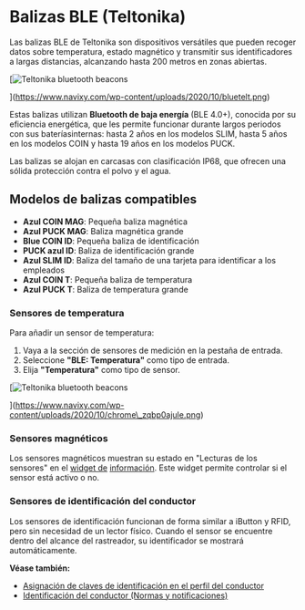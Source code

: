 # Balizas BLE (Teltonika)

Las balizas BLE de Teltonika son dispositivos versátiles que pueden recoger datos sobre temperatura, estado magnético y transmitir sus identificadores a largas distancias, alcanzando hasta 200 metros en zonas abiertas.

\[![Teltonika bluetooth beacons](https://www.navixy.com/wp-content/uploads/2020/10/bluetelt.png)

]\(https://www.navixy.com/wp-content/uploads/2020/10/bluetelt.png)

Estas balizas utilizan **Bluetooth de baja energía** (BLE 4.0+), conocida por su eficiencia energética, que les permite funcionar durante largos periodos con sus bateríasinternas: hasta 2 años en los modelos SLIM, hasta 5 años en los modelos COIN y hasta 19 años en los modelos PUCK.

Las balizas se alojan en carcasas con clasificación IP68, que ofrecen una sólida protección contra el polvo y el agua.

## Modelos de balizas compatibles

* **Azul COIN MAG**: Pequeña baliza magnética
* **Azul PUCK MAG**: Baliza magnética grande
* **Blue COIN ID**: Pequeña baliza de identificación
* **PUCK azul ID**: Baliza de identificación grande
* **Azul SLIM ID**: Baliza del tamaño de una tarjeta para identificar a los empleados
* **Azul COIN T**: Pequeña baliza de temperatura
* **Azul PUCK T**: Baliza de temperatura grande

### Sensores de temperatura

Para añadir un sensor de temperatura:

1. Vaya a la sección de sensores de medición en la pestaña de entrada.
2. Seleccione **"BLE: Temperatura"** como tipo de entrada.
3. Elija **"Temperatura"** como tipo de sensor.

\[![Teltonika bluetooth beacons](https://www.navixy.com/wp-content/uploads/2020/10/chrome_zqbp0ajule.png)

]\(https://www.navixy.com/wp-content/uploads/2020/10/chrome\_zqbp0ajule.png)

### Sensores magnéticos

Los sensores magnéticos muestran su estado en "Lecturas de los sensores" en el [widget de](../../../../../seguimiento/lista-de-objetos/widgets-de-informacin-sobre-dispositivos.md) [informa](../../../../../../../wiki/pages/createpage.action)[c](../../../../../seguimiento/lista-de-objetos/widgets-de-informacin-sobre-dispositivos.md)[i](../../../../../../../wiki/pages/createpage.action)[ó](../../../../../seguimiento/lista-de-objetos/widgets-de-informacin-sobre-dispositivos.md)[n](../../../../../../../wiki/pages/createpage.action). Este widget permite controlar si el sensor está activo o no.

### Sensores de identificación del conductor

Los sensores de identificación funcionan de forma similar a iButton y RFID, pero sin necesidad de un lector físico. Cuando el sensor se encuentre dentro del alcance del rastreador, su identificador se mostrará automáticamente.

**Véase también:**

* [Asignación de claves de identificación en el perfil del conductor](../../../../../gestin-de-flotas/conductores.md)
* [Identificación del conductor (Normas y notificaciones)](../../../../../reglas-y-alertas/programacin-y-expedicin/identificacin-del-conductor.md)
